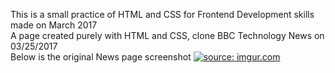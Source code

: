 This is a small practice of HTML and CSS for Frontend Development skills made on March 2017<br> 
A page created purely with HTML and CSS, clone BBC Technology News on 03/25/2017<br> 
Below is the original News page screenshot <a href="https://imgur.com/AIHYWPc"><img src="https://i.imgur.com/AIHYWPc.png" title="source: imgur.com" /></a>
